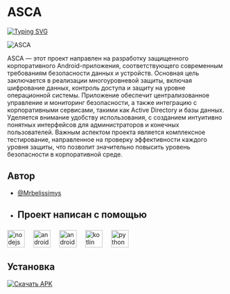 
# ASCA

[![Typing SVG](https://readme-typing-svg.demolab.com/?lines=ASCA;Лучший_компаньон)](https://git.io/typing-svg)


![ASCA](https://github.com/user-attachments/assets/910614ea-0a6e-4f89-b072-834786d879f5)




ASCA — этот проект направлен на разработку защищенного корпоративного Android-приложения, соответствующего современным требованиям безопасности данных и устройств. Основная цель заключается в реализации многоуровневой защиты, включая шифрование данных, контроль доступа и защиту на уровне операционной системы. Приложение обеспечит централизованное управление и мониторинг безопасности, а также интеграцию с корпоративными сервисами, такими как Active Directory и базы данных. Уделяется внимание удобству использования, с созданием интуитивно понятных интерфейсов для администраторов и конечных пользователей. Важным аспектом проекта является комплексное тестирование, направленное на проверку эффективности каждого уровня защиты, что позволит значительно повысить уровень безопасности в корпоративной среде.


## Автор

- [@Mrbelissimys](https://github.com/Mrbelissimys)

- <h2 align="left">Проект написан с помощью</h2>

###

<div align="left">
  <img src="https://cdn.jsdelivr.net/gh/devicons/devicon/icons/nodejs/nodejs-original.svg" height="40" alt="nodejs logo"  />
  <img width="12" />
  <img src="https://cdn.jsdelivr.net/gh/devicons/devicon/icons/android/android-original.svg" height="40" alt="android logo"  />
  <img width="12" />
  <img src="https://cdn.jsdelivr.net/gh/devicons/devicon/icons/androidstudio/androidstudio-original.svg" height="40" alt="androidstudio logo"  />
  <img width="12" />
  <img src="https://cdn.jsdelivr.net/gh/devicons/devicon/icons/kotlin/kotlin-original.svg" height="40" alt="kotlin logo"  />
  <img width="12" />
  <img src="https://cdn.jsdelivr.net/gh/devicons/devicon/icons/python/python-original.svg" height="40" alt="python logo"  />
</div>

## Установка

[![Скачать APK](https://img.shields.io/badge/Скачать_APK-blue)]((https://github.com/Mrbelissimys/diplom/blob/main/ASCA.apk))

